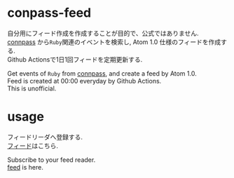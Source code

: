 # **conpass-feed**  
自分用にフィード作成を作成することが目的で、公式ではありません.  
[connpass](https://connpass.com/) から`Ruby`関連のイベントを検索し, Atom 1.0 仕様のフィードを作成する.  
Github Actionsで1日1回フィードを定期更新する.  

Get events of `Ruby` from [connpass](https://connpass.com/), and create a feed by Atom 1.0.  
Feed is created at 00:00 everyday by Github Actions.  
This is unofficial.  

# **usage**  
フィードリーダへ登録する.  
[フィード](https://oyuyo.github.io/connpass-feed/feed/feed.xml)はこちら.  

Subscribe to your feed reader.  
[feed](https://oyuyo.github.io/connpass-feed/feed/feed.xml) is here.  

